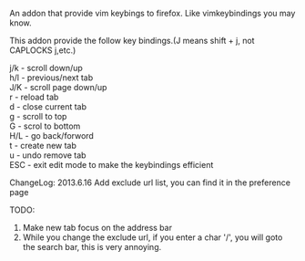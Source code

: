 An addon that provide vim keybings to firefox. Like vimkeybindings you may know.

This addon provide the follow key bindings.(J means shift + j, not CAPLOCKS j,etc.)

j/k - scroll down/up  
h/l - previous/next tab  
J/K - scroll page down/up  
r - reload tab  
d - close current tab  
g - scroll to top  
G - scrol to bottom  
H/L - go back/forword  
t - create new tab  
u - undo remove tab  
ESC - exit edit mode to make the keybindings efficient  

ChangeLog: 2013.6.16
Add exclude url list, you can find it in the preference page

TODO:
1. Make new tab focus on the address bar
2. While you change the exclude url, if you enter a char '/', you will goto the search bar, this is very annoying.
